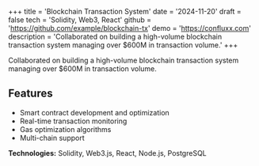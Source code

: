 +++
title = 'Blockchain Transaction System'
date = '2024-11-20'
draft = false
tech = 'Solidity, Web3, React'
github = 'https://github.com/example/blockchain-tx'
demo = 'https://confluxx.com'
description = 'Collaborated on building a high-volume blockchain transaction system managing over $600M in transaction volume.'
+++

Collaborated on building a high-volume blockchain transaction system managing over $600M in transaction volume.

## Features

* Smart contract development and optimization
* Real-time transaction monitoring
* Gas optimization algorithms
* Multi-chain support

**Technologies:** Solidity, Web3.js, React, Node.js, PostgreSQL
